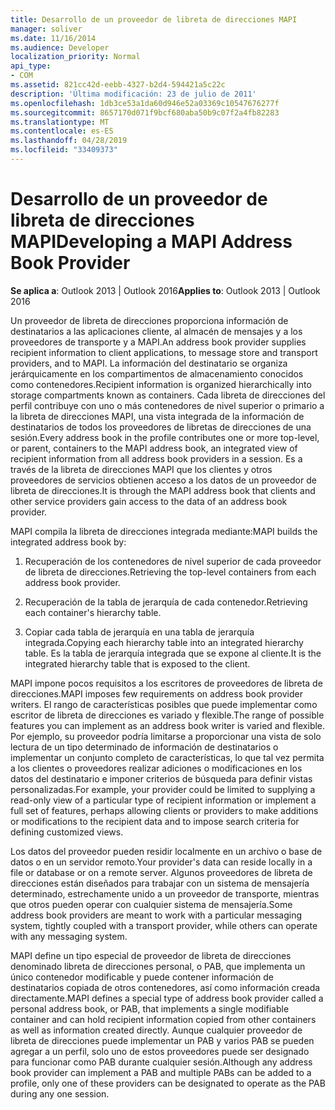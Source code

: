 ```yaml
---
title: Desarrollo de un proveedor de libreta de direcciones MAPI
manager: soliver
ms.date: 11/16/2014
ms.audience: Developer
localization_priority: Normal
api_type:
- COM
ms.assetid: 821cc42d-eebb-4327-b2d4-594421a5c22c
description: 'Última modificación: 23 de julio de 2011'
ms.openlocfilehash: 1db3ce53a1da60d946e52a03369c10547676277f
ms.sourcegitcommit: 8657170d071f9bcf680aba50b9c07f2a4fb82283
ms.translationtype: MT
ms.contentlocale: es-ES
ms.lasthandoff: 04/28/2019
ms.locfileid: "33409373"
---
```

# <a name="developing-a-mapi-address-book-provider"></a><span data-ttu-id="5685a-103">Desarrollo de un proveedor de libreta de direcciones MAPI</span><span class="sxs-lookup"><span data-stu-id="5685a-103">Developing a MAPI Address Book Provider</span></span>

  
  
<span data-ttu-id="5685a-104">**Se aplica a**: Outlook 2013 | Outlook 2016</span><span class="sxs-lookup"><span data-stu-id="5685a-104">**Applies to**: Outlook 2013 | Outlook 2016</span></span> 
  
<span data-ttu-id="5685a-105">Un proveedor de libreta de direcciones proporciona información de destinatarios a las aplicaciones cliente, al almacén de mensajes y a los proveedores de transporte y a MAPI.</span><span class="sxs-lookup"><span data-stu-id="5685a-105">An address book provider supplies recipient information to client applications, to message store and transport providers, and to MAPI.</span></span> <span data-ttu-id="5685a-106">La información del destinatario se organiza jerárquicamente en los compartimentos de almacenamiento conocidos como contenedores.</span><span class="sxs-lookup"><span data-stu-id="5685a-106">Recipient information is organized hierarchically into storage compartments known as containers.</span></span> <span data-ttu-id="5685a-107">Cada libreta de direcciones del perfil contribuye con uno o más contenedores de nivel superior o primario a la libreta de direcciones MAPI, una vista integrada de la información de destinatarios de todos los proveedores de libretas de direcciones de una sesión.</span><span class="sxs-lookup"><span data-stu-id="5685a-107">Every address book in the profile contributes one or more top-level, or parent, containers to the MAPI address book, an integrated view of recipient information from all address book providers in a session.</span></span> <span data-ttu-id="5685a-108">Es a través de la libreta de direcciones MAPI que los clientes y otros proveedores de servicios obtienen acceso a los datos de un proveedor de libreta de direcciones.</span><span class="sxs-lookup"><span data-stu-id="5685a-108">It is through the MAPI address book that clients and other service providers gain access to the data of an address book provider.</span></span>
  
<span data-ttu-id="5685a-109">MAPI compila la libreta de direcciones integrada mediante:</span><span class="sxs-lookup"><span data-stu-id="5685a-109">MAPI builds the integrated address book by:</span></span>
  
1. <span data-ttu-id="5685a-110">Recuperación de los contenedores de nivel superior de cada proveedor de libreta de direcciones.</span><span class="sxs-lookup"><span data-stu-id="5685a-110">Retrieving the top-level containers from each address book provider.</span></span>
    
2. <span data-ttu-id="5685a-111">Recuperación de la tabla de jerarquía de cada contenedor.</span><span class="sxs-lookup"><span data-stu-id="5685a-111">Retrieving each container's hierarchy table.</span></span> 
    
3. <span data-ttu-id="5685a-112">Copiar cada tabla de jerarquía en una tabla de jerarquía integrada.</span><span class="sxs-lookup"><span data-stu-id="5685a-112">Copying each hierarchy table into an integrated hierarchy table.</span></span> <span data-ttu-id="5685a-113">Es la tabla de jerarquía integrada que se expone al cliente.</span><span class="sxs-lookup"><span data-stu-id="5685a-113">It is the integrated hierarchy table that is exposed to the client.</span></span> 
    
<span data-ttu-id="5685a-114">MAPI impone pocos requisitos a los escritores de proveedores de libreta de direcciones.</span><span class="sxs-lookup"><span data-stu-id="5685a-114">MAPI imposes few requirements on address book provider writers.</span></span> <span data-ttu-id="5685a-115">El rango de características posibles que puede implementar como escritor de libreta de direcciones es variado y flexible.</span><span class="sxs-lookup"><span data-stu-id="5685a-115">The range of possible features you can implement as an address book writer is varied and flexible.</span></span> <span data-ttu-id="5685a-116">Por ejemplo, su proveedor podría limitarse a proporcionar una vista de solo lectura de un tipo determinado de información de destinatarios o implementar un conjunto completo de características, lo que tal vez permita a los clientes o proveedores realizar adiciones o modificaciones en los datos del destinatario e imponer criterios de búsqueda para definir vistas personalizadas.</span><span class="sxs-lookup"><span data-stu-id="5685a-116">For example, your provider could be limited to supplying a read-only view of a particular type of recipient information or implement a full set of features, perhaps allowing clients or providers to make additions or modifications to the recipient data and to impose search criteria for defining customized views.</span></span> 
  
<span data-ttu-id="5685a-117">Los datos del proveedor pueden residir localmente en un archivo o base de datos o en un servidor remoto.</span><span class="sxs-lookup"><span data-stu-id="5685a-117">Your provider's data can reside locally in a file or database or on a remote server.</span></span> <span data-ttu-id="5685a-118">Algunos proveedores de libreta de direcciones están diseñados para trabajar con un sistema de mensajería determinado, estrechamente unido a un proveedor de transporte, mientras que otros pueden operar con cualquier sistema de mensajería.</span><span class="sxs-lookup"><span data-stu-id="5685a-118">Some address book providers are meant to work with a particular messaging system, tightly coupled with a transport provider, while others can operate with any messaging system.</span></span>
  
<span data-ttu-id="5685a-119">MAPI define un tipo especial de proveedor de libreta de direcciones denominado libreta de direcciones personal, o PAB, que implementa un único contenedor modificable y puede contener información de destinatarios copiada de otros contenedores, así como información creada directamente.</span><span class="sxs-lookup"><span data-stu-id="5685a-119">MAPI defines a special type of address book provider called a personal address book, or PAB, that implements a single modifiable container and can hold recipient information copied from other containers as well as information created directly.</span></span> <span data-ttu-id="5685a-120">Aunque cualquier proveedor de libreta de direcciones puede implementar un PAB y varios PAB se pueden agregar a un perfil, solo uno de estos proveedores puede ser designado para funcionar como PAB durante cualquier sesión.</span><span class="sxs-lookup"><span data-stu-id="5685a-120">Although any address book provider can implement a PAB and multiple PABs can be added to a profile, only one of these providers can be designated to operate as the PAB during any one session.</span></span> 
  

